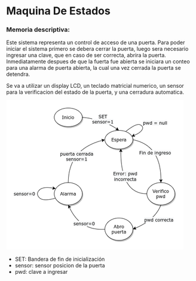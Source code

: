 # Maquina De Estados

### Memoria descriptiva:

Este sistema representa un control de acceso de una puerta. Para poder iniciar el sistema primero se debera cerrar la puerta, luego sera necesario ingresar una clave, que en caso de ser correcta, abrira la puerta. Inmediatamente despues de que la fuerta fue abierta se iniciara un conteo para una alarma de puerta abierta, la cual una vez cerrada la puerta se detendra.

Se va a utilizar un display LCD, un teclado matricial numerico, un sensor para la verificacion del estado de la puerta, y una cerradura automatica.

![alt text](https://github.com/nahu846/MaquinaDeEstadosInfo2/blob/master/files/DiagramaDeEstados.png)

* SET: Bandera de fin de inicialización
* sensor: sensor posicion de la puerta
* pwd: clave a ingresar
